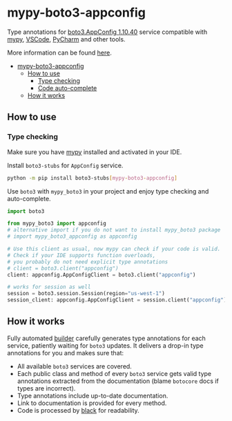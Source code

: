 # mypy-boto3-appconfig

Type annotations for
[boto3.AppConfig 1.10.40](https://boto3.amazonaws.com/v1/documentation/api/1.10.40/reference/services/appconfig.html#AppConfig) service
compatible with [mypy](https://github.com/python/mypy), [VSCode](https://code.visualstudio.com/),
[PyCharm](https://www.jetbrains.com/pycharm/) and other tools.

More information can be found [here](https://vemel.github.io/mypy_boto3/).

- [mypy-boto3-appconfig](#mypy-boto3-appconfig)
  - [How to use](#how-to-use)
    - [Type checking](#type-checking)
    - [Code auto-complete](#code-auto-complete)
  - [How it works](#how-it-works)

## How to use

### Type checking

Make sure you have [mypy](https://github.com/python/mypy) installed and activated in your IDE.

Install `boto3-stubs` for `AppConfig` service.

```bash
python -m pip install boto3-stubs[mypy-boto3-appconfig]
```

Use `boto3` with `mypy_boto3` in your project and enjoy type checking and auto-complete.

```python
import boto3

from mypy_boto3 import appconfig
# alternative import if you do not want to install mypy_boto3 package
# import mypy_boto3_appconfig as appconfig

# Use this client as usual, now mypy can check if your code is valid.
# Check if your IDE supports function overloads,
# you probably do not need explicit type annotations
# client = boto3.client("appconfig")
client: appconfig.AppConfigClient = boto3.client("appconfig")

# works for session as well
session = boto3.session.Session(region="us-west-1")
session_client: appconfig.AppConfigClient = session.client("appconfig")

```

## How it works

Fully automated [builder](https://github.com/vemel/mypy_boto3) carefully generates
type annotations for each service, patiently waiting for `boto3` updates. It delivers
a drop-in type annotations for you and makes sure that:

- All available `boto3` services are covered.
- Each public class and method of every `boto3` service gets valid type annotations
  extracted from the documentation (blame `botocore` docs if types are incorrect).
- Type annotations include up-to-date documentation.
- Link to documentation is provided for every method.
- Code is processed by [black](https://github.com/psf/black) for readability.